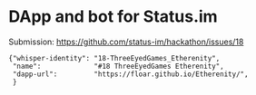 # DApp and bot for Status.im

Submission: https://github.com/status-im/hackathon/issues/18

```
{"whisper-identity": "18-ThreeEyedGames_Etherenity",
 "name":             "#18 ThreeEyedGames Etherenity",
 "dapp-url":         "https://floar.github.io/Etherenity/",
 }
```



